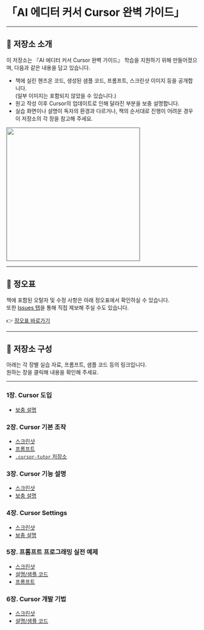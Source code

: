 # 「AI 에디터 커서 Cursor 완벽 가이드」

---

## 📘 저장소 소개

이 저장소는 『AI 에디터 커서 Cursor 완벽 가이드』 학습을 지원하기 위해 만들어졌으며, 다음과 같은 내용을 담고 있습니다.

- 책에 실린 핸즈온 코드, 생성된 샘플 코드, 프롬프트, 스크린샷 이미지 등을 공개합니다.  
  (일부 이미지는 포함되지 않았을 수 있습니다.)
- 원고 작성 이후 Cursor의 업데이트로 인해 달라진 부분을 보충 설명합니다.
- 실습 화면이나 설명이 독자의 환경과 다르거나, 책의 순서대로 진행이 어려운 경우 이 저장소의 각 장을 참고해 주세요.

<p align="left">
  <img src="https://www.youngjin.com/images/book_cover/9788931480498.jpg" height="350px" style="border: 1px solid grey;">
</p>

---

## 📝 정오표

책에 포함된 오탈자 및 수정 사항은 아래 정오표에서 확인하실 수 있습니다.  
또한 [Issues 탭](https://github.com/Youngjin-com/Cursor/issues)을 통해 직접 제보해 주실 수도 있습니다.

👉 [정오표 바로가기](ERRATA.md)

---

## 📂 저장소 구성

아래는 각 장별 실습 자료, 프롬프트, 샘플 코드 등의 링크입니다.  
원하는 장을 클릭해 내용을 확인해 주세요.

---

### 1장. Cursor 도입
- [보충 설명](chapter1/README.md)

### 2장. Cursor 기본 조작
- [스크린샷](chapter2/SCREENSHOT.md)  
- [프롬프트](chapter2/PROMPT.md)  
- [`.cursor-tutor` 저장소](https://github.com/Youngjin-com/Cursor/tree/main/.cursor-tutor-main)

### 3장. Cursor 기능 설명
- [스크린샷](chapter3/SCREENSHOT.md)  
- [보충 설명](chapter3/README.md)

### 4장. Cursor Settings
- [스크린샷](chapter4/SCREENSHOT.md)  
- [보충 설명](chapter4/README.md)

### 5장. 프롬프트 프로그래밍 실전 예제
- [스크린샷](chapter5/SCREENSHOT1.md)  
- [설명/샘플 코드](chapter5/README.md)  
- [프롬프트](chapter5/PROMPT.md)

### 6장. Cursor 개발 기법
- [스크린샷](chapter6/SCREENSHOT.md)  
- [설명/샘플 코드](chapter6/README.md)
